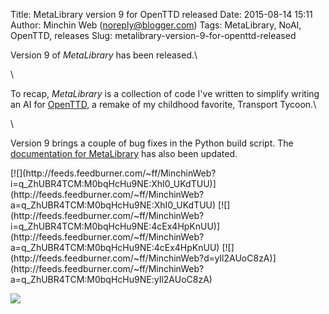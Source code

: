 Title: MetaLibrary version 9 for OpenTTD released
Date: 2015-08-14 15:11
Author: Minchin Web (noreply@blogger.com)
Tags: MetaLibrary, NoAI, OpenTTD, releases
Slug: metalibrary-version-9-for-openttd-released

Version 9 of *MetaLibrary* has been released.\

\

To recap, *MetaLibrary* is a collection of code I've written to simplify
writing an AI for [OpenTTD](http://www.openttd.org/), a remake of my
childhood favorite, Transport Tycoon.\

\

Version 9 brings a couple of bug fixes in the Python build script. The
[documentation for MetaLibrary](http://minchin.ca/openttd-metalibrary/)
has also been updated.

<div class="feedflare">

</p>
[![](http://feeds.feedburner.com/~ff/MinchinWeb?i=q_ZhUBR4TCM:M0bqHcHu9NE:XhI0_UKdTUU)](http://feeds.feedburner.com/~ff/MinchinWeb?a=q_ZhUBR4TCM:M0bqHcHu9NE:XhI0_UKdTUU)
[![](http://feeds.feedburner.com/~ff/MinchinWeb?i=q_ZhUBR4TCM:M0bqHcHu9NE:4cEx4HpKnUU)](http://feeds.feedburner.com/~ff/MinchinWeb?a=q_ZhUBR4TCM:M0bqHcHu9NE:4cEx4HpKnUU)
[![](http://feeds.feedburner.com/~ff/MinchinWeb?d=yIl2AUoC8zA)](http://feeds.feedburner.com/~ff/MinchinWeb?a=q_ZhUBR4TCM:M0bqHcHu9NE:yIl2AUoC8zA)

<p>

</div>

![](http://feeds.feedburner.com/~r/MinchinWeb/~4/q_ZhUBR4TCM)

</p>

